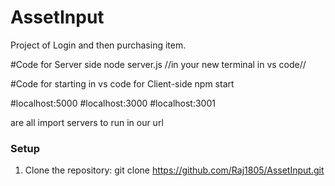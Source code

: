 # AssetInput
Project of Login and then purchasing item.

#Code for Server side
 node server.js 
//in your new terminal in vs code//

#Code for starting in vs code for Client-side
npm start

#localhost:5000
#localhost:3000
#localhost:3001

are all import servers to run in our url

### Setup

1. Clone the repository:
git clone https://github.com/Raj1805/AssetInput.git
